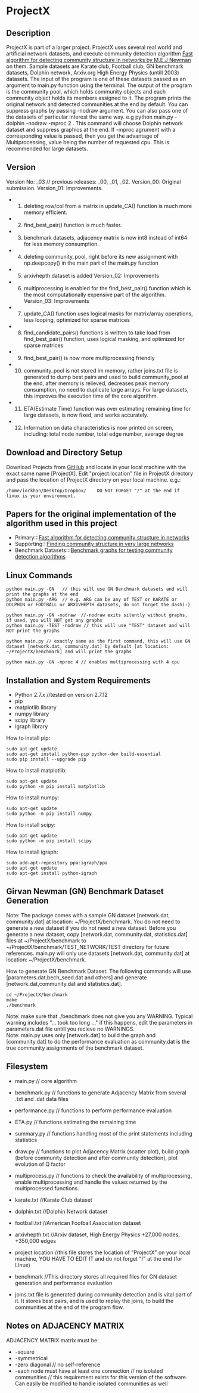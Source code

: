 # ProjectX
## Description 
ProjectX is part of a larger project. ProjectX uses several real world and artificial network datasets, and execute community detection algorithm 
[Fast algorithm for detecting community structure in networks by M.E.J Newman](https://arxiv.org/pdf/cond-mat/0309508.pdf) on them.
Sample datasets are Karate club, Football club, GN benchmark datasets, Dolphin network, Arxiv.org High Energy Physics (untill 2003) datasets.
The input of the program is one of these datasets passed as an argument to main.py function using the terminal. 
The output of the program is the community pool, which holds community objects and each community object holds its members assigned to it.
The program prints the original network and detected communities at the end by default. You can suppress graphs by passing -nodraw argument.
You can also pass one of the datasets of particular interest the same way. e.g python main.py -dolphin -nodraw -mproc 2 .
This command will choose Dolphin network dataset and suppress graphics at the end. If -mproc agrument with a corresponding value is passed, 
then you get the advantage of Multiprocessing, value being the number of requested cpu. This is recommended for large datasets.  
## Version
Version No: _03   //  previous releases: _00, _01, _02.
Version_00: Original submission.
Version_01: Improvements.
* 1) deleting row/col from a matrix in update_CA() function is much more memory efficient.
* 2) find_best_pair() function is much faster.
* 3) benchmark datasets, adjacency matrix is now int8 instead of int64 for less memory consumption.
* 4) deleting community_pool, right before its new assignment with np.deepcopy() in the main part of the main.py function 
* 5) arxivhepth dataset is added
Version_02: Improvements
* 6) multiprocessing is enabled for the find_best_pair() function which is the most computationally expensive part of the algorithm.
Version_03: Improvements
* 7) update_CA() function uses logical masks for matrix/array operations, less looping, optimized for sparse matrices
* 8) find_candidate_pairs() functions is written to take load from find_best_pair() function, uses logical masking, and optimized for sparse matrices
* 9) find_best_pair() is now more multiprocessing friendly
* 10) community_pool is not stored im memory, rather joins.txt file is generated to dump best pairs and used to build community_pool at the end, after memory is relieved, decreases peak memory consumption, no need to duplicate large arrays. For large datasets, this improves the execution time of the core algorithm.
* 11) ETA(Estimate Time) function was over estimating remaining time for large datasets, is now fixed, and works accurately.
* 12) Information on data characteristics is now printed on screen, including: total node number, total edge number, average degree  

## Download and Directory Setup
Download Projectx from [GitHub](https://github.com/orkhanbaghirli/ProjectX.git) and locate in your local machine with the exact same name [ProjectX].
Edit "project.location" file in ProjectX directory and pass the location of ProjectX directory on your local machine. e.g.: 
```
/home/iorkhan/Desktop/Dropbox/    DO NOT FORGET "/" at the end if linux is your environment.
```
## Papers for the original implementation of the algorithm used in this project
* Primary:::[Fast algorithm for detecting community structure in networks](https://arxiv.org/pdf/cond-mat/0309508.pdf)
* Supporting:::[Finding community structure in very large networks](https://arxiv.org/pdf/cond-mat/0408187.pdf)
* Benchmark Datasets:::[Benchmark graphs for testing community detection algorithms](https://arxiv.org/pdf/0805.4770.pdf)


## Linux Commands
```
python main.py -GN   // this will use GN Benchmark datasets and will print the graphs at the end 
python main.py -ARG  // e.g. ARG can be any of TEST or KARATE or DOLPHIN or FOOTBALL or ARXIVHEPTH datasets, do not forget the dash(-)

python main.py -GN -nodraw  //-nodraw exits silently without graphs, if used, you will NOT get any graphs
python main.py -TEST -nodraw // this will use "TEST" dataset and will NOT print the graphs 

python main.py // exactly same as the first command, this will use GN dataset [network.dat, community.dat] by default [at location: ~/ProjectX/benchmark] and will print the graphs

python main.py -GN -mproc 4 // enables multiprocessing with 4 cpu

```

## Installation and System Requirements
* Python 2.7.x //tested on version 2.7.12
* pip
* matplotlib library
* numpy library
* scipy library
* igraph library

How to install pip:
```
sudo apt-get update
sudo apt-get install python-pip python-dev build-essential
sudo pip install --upgrade pip
```
How to install matplotlib:
```
sudo apt-get update
sudo python -m pip install matplotlib
```
How to install numpy:
```
sudo apt-get update
sudo python -m pip install numpy
```
How to install scipy:
```
sudo apt-get update
sudo python -m pip install scipy
```
How to install igraph:
```
sudo add-apt-repository ppa:igraph/ppa
sudo apt-get update
sudo apt-get install python-igraph
```

## Girvan Newman (GN) Benchmark Dataset Generation
Note: The package comes with a sample GN dataset [network.dat, community.dat] at location: ~/ProjectX/benchmark.
You do not need to generate a new dataset if you do not need a new dataset.
Before you generate a new dataset, copy [network.dat, community.dat, statistics.dat] files at ~/ProjectX/benchmark to ~/ProjectX/benchmark/TEST_NETWORK/TEST directory for future references.
main.py will only use datasets [network.dat, community.dat] at location: ~/ProjectX/benchmark.

How to generate GN Benchmark Dataset:
The following commands will use [parameters.dat,bech_seed.dat and others] and generate [network.dat,community.dat and statistics.dat].
```
cd ~/ProjectX/benchmark
make
./benchmark

```
Note: make sure that ./benchmark does not give you any WARNING. Typical warning includes "... took too long ..." if this happens, edit the parameters in parameters.dat file untill you recieve no WARNINGS.  
Note: main.py uses only [network.dat] to build the graph and [community.dat] to do the performance evaluation as community.dat is the true community assignments of the benchmark dataset.


## Filesystem

* main.py  // core algorithm 
* benchmark.py // functions to generate Adjacency Matrix from several .txt and .dat data files 
* performance.py // functions to perform performance evaluation
* ETA.py // functions estimating the remaining time
* summary.py // functions handling most of the print statements including statistics 
* draw.py // functions to plot Adjacency Matrix (scatter plot), build graph (before community detection and after community detection), plot evolution of Q factor
* multiprocess.py // functions to check the availability of multiprocessing, enable multiprocessing and handle the values returned by the multiprocessed functions. 

* karate.txt  //Karate Club dataset
* dolphin.txt  //Dolphin Network dataset
* football.txt //American Football Association dataset 
* arxivhepth.txt //Arxiv dataset, High Energy Physics +27,000 nodes, +350,000 edges
* project.location //this file stores the location of "ProjectX" on your local machine, YOU HAVE TO EDIT IT and do not forget "/" at the end (for Linux)
* benchmark //This directory stores all required files for GN dataset generation and performance evaluation
* joins.txt file is generated during community detection and is vital part of it. It stores best pairs, and is used to replay the joins, to build the communities at the end of the program flow. 

## Notes on ADJACENCY MATRIX
ADJACENCY MATRIX matrix must be:
* -square 
* -symmetrical
* -zero diagonal // no self-reference
* -each node must have at least one connection // no isolated communities // this requirement exists for this version of the software. Can easily be modified to handle isolated communities as well  

